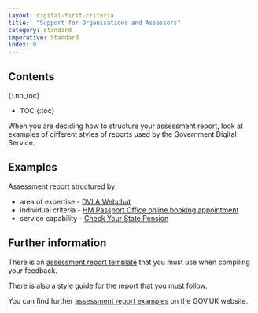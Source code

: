```yaml
---
layout: digital-first-criteria
title:  "Support for Organisations and Assessors"
category: standard
imperative: Standard
index: 0
---
```


## Contents
{:.no_toc}
* TOC
{:toc}
<!--TOC max3-->

When you are deciding how to structure your assessment report, look at examples of different styles of reports used by the Government Digital Service.

## Examples

Assessment report structured by:

* area of expertise - [DVLA Webchat](/Example_1_-_DVLA_webchat.docx)
* individual criteria - [HM Passport Office online booking appointment](/Example_2_HMPO_Online_Appointment_Booking_(CHAMP).docx)
* service capability - [Check Your State Pension](/Example_3_check_your_state_pension.docx)

## Further information

There is an [assessment report template](/Assessment_report_template.docx) that you must use when compiling your feedback.

There is also a [style guide](/assessments/assessment-guide-to-writing-the-report) for the report that you must follow.

You can find further [assessment report examples](https://www.gov.uk/service-manual/service-assessments/how-service-assessments-work#examples-and-case-studies) on the GOV.UK website.
